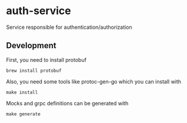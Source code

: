 # auth-service

Service responsible for authentication/authorization

## Development

First, you need to install protobuf
```shell
brew install protobuf
```
Also, you need some tools like protoc-gen-go which you can install with
```shell
make install
```
Mocks and grpc definitions can be generated with
```shell
make generate
```